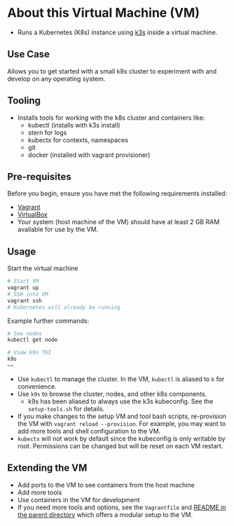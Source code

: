 # About this Virtual Machine (VM)

- Runs a Kubernetes (K8s) instance using [k3s](https://k3s.io/)
  inside a virtual machine.

## Use Case

Allows you to get started with a small k8s cluster to
experiment with and develop on any operating system.

## Tooling

- Installs tools for working with the k8s cluster and
  containers like:
  - kubectl (installs with k3s install)
  - stern for logs
  - kubectx for contexts, namespaces
  - git
  - docker (installed with vagrant provisioner)

## Pre-requisites

Before you begin, ensure you have met the following requirements installed:

- [Vagrant](https://www.vagrantup.com/)
- [VirtualBox](https://www.virtualbox.org/)
- Your system (host machine of the VM) should have at least
  2 GB RAM available for use by the VM.

## Usage

Start the virtual machine

```sh
# Start VM
vagrant up
# SSH into VM
vagrant ssh
# Kubernetes will already be running
```

Example further commands:

```sh
# See nodes
kubectl get node

# View k9s TUI
k9s
~~
```

- Use `kubectl` to manage the cluster. In the VM, `kubectl`
  is aliased to `k` for convenience.
- Use `k9s` to browse the cluster, nodes, and other k8s components.
  - k9s has been aliased to always use the k3s kubeconfig.
    See the `setup-tools.sh` for details.
- If you make changes to the setup VM and tool bash scripts,
  re-provision the VM with `vagrant reload --provision`.
  For example, you may want to add more tools and shell
  configuration to the VM.
- `kubectx` will not work by default since the kubeconfig
  is only writable by root. Permissions can be changed
  but will be reset on each VM restart.

## Extending the VM

- Add ports to the VM to see containers from the host machine
- Add more tools
- Use containers in the VM for development
- If you need more tools and options, see the `Vagrantfile` and
  [README in the parent directory](../README.md) which offers
  a modular setup to the VM.
